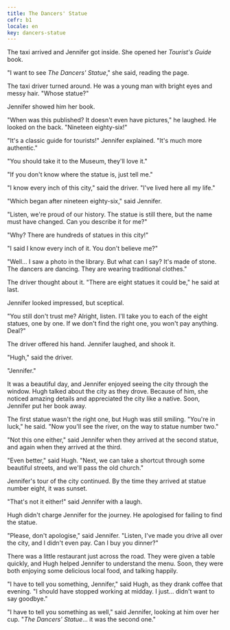 ```yaml
---
title: The Dancers' Statue
cefr: b1
locale: en
key: dancers-statue
---
```


The taxi arrived and Jennifer got inside. She opened her *Tourist's Guide* book.

"I want to see *The Dancers' Statue*," she said, reading the page.

The taxi driver turned around. He was a young man with bright eyes and messy hair. "Whose statue?"

Jennifer showed him her book.

"When was this published? It doesn't even have pictures," he laughed. He looked on the back. "Nineteen eighty-six!"

"It's a classic guide for tourists!" Jennifer explained. "It's much more authentic."

"You should take it to the Museum, they'll love it."

"If you don't know where the statue is, just tell me."

"I know every inch of this city," said the driver. "I've lived here all my life."

"Which began after nineteen eighty-six," said Jennifer.

"Listen, we're proud of our history. The statue is still there, but the name must have changed. Can you describe it for me?"

"Why? There are hundreds of statues in this city!"

"I said I know every inch of it. You don't believe me?"

"Well... I saw a photo in the library. But what can I say? It's made of stone. The dancers are dancing. They are wearing traditional clothes."

The driver thought about it. "There are eight statues it could be," he said at last.

Jennifer looked impressed, but sceptical.

"You still don't trust me? Alright, listen. I'll take you to each of the eight statues, one by one. If we don't find the right one, you won't pay anything. Deal?"

The driver offered his hand. Jennifer laughed, and shook it.

"Hugh," said the driver.

"Jennifer."

It was a beautiful day, and Jennifer enjoyed seeing the city through the window. Hugh talked about the city as they drove. Because of him, she noticed amazing details and appreciated the city like a native. Soon, Jennifer put her book away.

The first statue wasn't the right one, but Hugh was still smiling. "You're in luck," he said. "Now you'll see the river, on the way to statue number two."

"Not this one either," said Jennifer when they arrived at the second statue, and again when they arrived at the third.

"Even better," said Hugh. "Next, we can take a shortcut through some beautiful streets, and we'll pass the old church."

Jennifer's tour of the city continued. By the time they arrived at statue number eight, it was sunset.

"That's not it either!" said Jennifer with a laugh.

Hugh didn't charge Jennifer for the journey. He apologised for failing to find the statue.

"Please, don't apologise," said Jennifer. "Listen, I've made you drive all over the city, and I didn't even pay. Can I buy you dinner?"

There was a little restaurant just across the road. They were given a table quickly, and Hugh helped Jennifer to understand the menu. Soon, they were both enjoying some delicious local food, and talking happily.

"I have to tell you something, Jennifer," said Hugh, as they drank coffee that evening. "I should have stopped working at midday. I just... didn't want to say goodbye."

"I have to tell you something as well," said Jennifer, looking at him over her cup. "*The Dancers' Statue*... it was the second one."